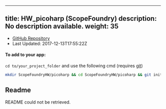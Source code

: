 
---
title: HW_picoharp (ScopeFoundry)
description: No description available.
weight: 35
---
- [GitHub Repository](https://github.com/ScopeFoundry/HW_picoharp)
- Last Updated: 2017-12-13T17:55:22Z


#### To add to your app:

`cd to/your_project_folder` and use the following cmd (requires [git](/docs/100_development/20_git/))

```bash
mkdir ScopeFoundryHW/picoharp && cd ScopeFoundryHW/picoharp && git init --initial-branch=master && git remote add upstream_ScopeFoundry https://github.com/ScopeFoundry/HW_picoharp && git pull upstream_ScopeFoundry master && cd ../..
```

## Readme
README could not be retrieved.
